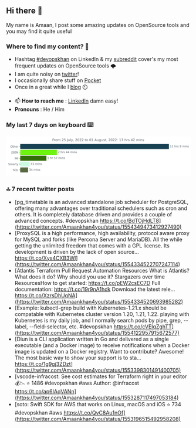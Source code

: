 <!--- [![Hits](https://hits.seeyoufarm.com/api/count/incr/badge.svg?url=https%3A%2F%2Fgithub.com%2Fakhan4u%2Fhit-counter&count_bg=%2379C83D&title_bg=%23555555&icon=&icon_color=%23E7E7E7&title=visits&edge_flat=false)](https://hits.seeyoufarm.com) --->

## Hi there 👋

My name is Amaan, I post some amazing updates on OpenSource tools and you may find it quite useful

### Where to find my content? 🤔

* Hashtag [#devopskhan](https://www.linkedin.com/feed/hashtag/devopskhan/) on LinkedIn & my [subreddit](https://www.reddit.com/r/devopskhan/) cover's my most frequent updates on OpenSource tools 🌩️
* I am quite noisy on [twitter](https://twitter.com/Amaankhan4you)!
* I occasionally share stuff on [Pocket](https://getpocket.com/@ej6g8d1dp2829A16a9Tf5d4T6bAMp3d8791rejDe86yem3bm4e14ex4fT4dluk29)
* Once in a great while I [blog](https://linuxparrot.com/) ⏲️


- 📫 **How to reach me** : [LinkedIn](https://www.linkedin.com/in/amaan-khan-linux-ninja) damn easy!
- **Pronouns** : He / Him

### My last 7 days on keyboard ⌨️

<img src="https://github.com/akhan4u/akhan4u/blob/main/images/stat.svg" alt="Amaan's Wakatime Activity!"/>

### 🔝 7 recent twitter posts
<!-- DEVDOJO:START -->
- [pg_timetable is an advanced standalone job scheduler for PostgreSQL, offering many advantages over traditional schedulers such as cron and others. It is completely database driven and provides a couple of advanced concepts. #devopskhan https://t.co/BdTOjHdLT8](https://twitter.com/Amaankhan4you/status/1554349473412927490)
- [ProxySQL is a high performance, high availability, protocol aware proxy for MySQL and forks &lpar;like Percona Server and MariaDB&rpar;. All the while getting the unlimited freedom that comes with a GPL license. Its development is driven by the lack of open source… https://t.co/Xys4CXB3Wl](https://twitter.com/Amaankhan4you/status/1554334522707247114)
- [Atlantis Terraform Pull Request Automation Resources What is Atlantis? What does it do? Why should you use it? Stargazers over time ResourcesHow to get started: https://t.co/pEW2csEC7D Full documentation: https://t.co/19r9nA1hdk Download the latest rele… https://t.co/XzrsDhUqNA](https://twitter.com/Amaankhan4you/status/1554334520693985282)
- [Example: kubectl-grep build with Kubernetes-1.21.x should be compatable with Kubernetes cluster version 1.20, 1.21, 1.22. playing with Kubernetes is my daily job, and I normally search pods by pipe, grep, --label, --field-selector, etc. #devopskhan https://t.co/cVEIqZghTT](https://twitter.com/Amaankhan4you/status/1554122957915672577)
- [Diun is a CLI application written in Go and delivered as a single executable &lpar;and a Docker image&rpar; to receive notifications when a Docker image is updated on a Docker registry. Want to contribute? Awesome! The most basic way to show your support is to sta… https://t.co/1g9gj3ZDzt](https://twitter.com/Amaankhan4you/status/1553398301491400705)
- [vscode-infracost: See cost estimates for Terraform right in your editor💰📉
⭐️ 1486
#devopskhan #aws
Author: @infracost
https://t.co/ap6IAqVANn](https://twitter.com/Amaankhan4you/status/1553287117497053184)
- [soto: Swift SDK for AWS that works on Linux, macOS and iOS
⭐️ 734
#devopskhan #aws
https://t.co/QvC8Au1nOf](https://twitter.com/Amaankhan4you/status/1553196515492958208)
<!-- DEVDOJO:END -->

<!-- ![Amaan's GitHub stats](https://github-readme-stats.vercel.app/api?username=akhan4u&count_private=true&show_icons=true&hide=contribs) -->
